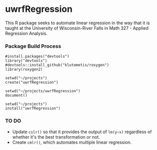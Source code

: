 # uwrfRegression

This R package seeks to automate linear regression in the way that it is taught at the University of Wisconsin-River Falls in Math 327 - Applied Regression Analysis.

### Package Build Process

    #install.packages("devtools")
    library("devtools")
    #devtools::install_github("klutometis/roxygen")
    library(roxygen2)

    setwd("~/projects")
    create("uwrfRegression")

    setwd("~/projects/uwrfRegression")
    document()

    setwd("~/projects")
    install("uwrfRegression")

### TO DO

- Update ``cslr()`` so that it provides the output of ``lm(y~x)`` regardless of whether it's the best transformation or not.
- Create ``cmlr()``, which automates multiple linear regression.
